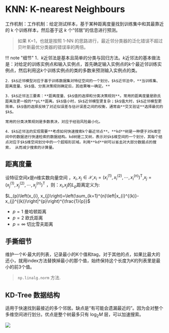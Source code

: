 # KNN: K-nearest Neighbours

工作机制：工作机制：给定测试样本，基于某种距离度量找到训练集中和其最靠近的 k 个训练样本，然后基于这 $k$ 个“邻居”的信息进行预测。

> 如果 K=1，也就是按照 1-NN 的思路进行，最近邻分类器的泛化错误不超过贝叶斯最优分类器的错误率的两倍。

!!! note "细节"
    1．$k$近邻法是基本且简单的分类与回归方法。$k$近邻法的基本做法是：对给定的训练实例点和输入实例点，首先确定输入实例点的$k$个最近邻训练实例点，然后利用这$k$个训练实例点的类的多数来预测输入实例点的类。

    2．$k$近邻模型对应于基于训练数据集对特征空间的一个划分。$k$近邻法中，**当训练集、距离度量、$k$值、分类决策规则确定后，其结果唯一确定。**

    3．$k$近邻法三要素：**距离度量、$k$值的选择和分类决策规则**。常用的距离度量是欧氏距离及更一般的**pL**距离。$k$值小时，$k$近邻模型更复杂；$k$值大时，$k$近邻模型更简单。$k$值的选择反映了对近似误差与估计误差之间的权衡，通常由**交叉验证**选择最优的$k$。

    常用的分类决策规则是多数表决，对应于经验风险最小化。

    4．$k$近邻法的实现需要**考虑如何快速搜索k个最近邻点**。**kd**树是一种便于对k维空间中的数据进行快速检索的数据结构。kd树是二叉树，表示对$k$维空间的一个划分，其每个结点对应于$k$维空间划分中的一个超矩形区域。利用**kd**树可以省去对大部分数据点的搜索， 从而减少搜索的计算量。


## 距离度量

设特征空间$x$是$n$维实数向量空间 ，$x_{i}, x_{j} \in \mathcal{X}$,$x_{i}=\left(x_{i}^{(1)}, x_{i}^{(2)}, \cdots, x_{i}^{(n)}\right)^{\mathrm{T}}$,$x_{j}=\left(x_{j}^{(1)}, x_{j}^{(2)}, \cdots, x_{j}^{(n)}\right)^{\mathrm{T}}$
，则：$x_i$,$x_j$的$L_p$距离定义为:


$L_{p}\left(x_{i}, x_{j}\right)=\left(\sum_{k=1}^{n}\left|x_{i}^{(k)}-x_{j}^{(k)}\right|^{p}\right)^{\frac{1}{p}}$

- $p= 1$  曼哈顿距离
- $p= 2$  欧氏距离
- $p= \infty$   切比雪夫距离

## 手撕细节

维护一个K-最大的列表，记录最小的K个值和tag，对于其他的点，如果比最大的还小，就用index方法替换掉最小的那个值，始终保持这个长度为K的列表里是最小的前3个值。

> `np.linalg.norm` 方法.

## KD-Tree 数据结构

适用于快速找到最接近的多个邻居。缺点是“有可能会遗漏最近的”。因为会对整个多维空间进行划分。优点是整个树最多只有 $\log_2M$ 层，可以加速搜索。

![](https://cdn.jsdelivr.net/gh/SmilingWayne/picsrepo/202411081042708.png)

